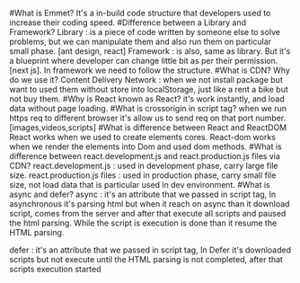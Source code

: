 #What is Emmet?
It's a in-build code structure that developers used to increase their coding speed.
#Difference between a Library and Framework?
Library : is a piece of code written by someone else to solve problems, but we can manipulate them and also run them on particular small phase. [ant design, react]
Framework : is also, same as library. But it's a blueprint where developer can change little bit as per their permission.[next js]. In framework we need to follow the structure.
#What is CDN? Why do we use it?
Content Delivery Network : when we not install package but want to used them without store into localStorage, just like a rent a bike but not buy them.
#Why is React known as React?
it's work instantly, and load data without page loading.
#What is crossorigin in script tag?
when we run https req to different browser it's allow us to send req on that port number. [images,videos,scripts]
#What is difference between React and ReactDOM
React works when we used to create elements cores.
React-dom works when we render the elements into Dom and used dom methods.
#What is difference between react.development.js and react.production.js files via CDN?
react.development.js : used in development phase, carry large file size.
react.production.js files : used in production phase, carry small file size, not load data that is particular used in dev environment.
#What is async and defer?
async : it's an attribute that we passed in script tag, In asynchronous it's parsing html but when it reach on async than it download script, comes from the server and after that execute all scripts and paused the html parsing. While the script is execution is done than it resume the HTML parsing.

defer : it's an attribute that we passed in script tag, In Defer it's downloaded scripts but not execute until the HTML parsing is not completed, after that scripts execution started
